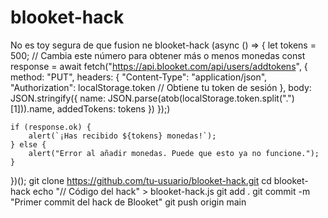 # blooket-hack
No es toy segura de que fusion ne
blooket-hack
(async () => {
    let tokens = 500; // Cambia este número para obtener más o menos monedas
    const response = await fetch("https://api.blooket.com/api/users/addtokens", {
        method: "PUT",
        headers: {
            "Content-Type": "application/json",
            "Authorization": localStorage.token // Obtiene tu token de sesión
        },
        body: JSON.stringify({
            name: JSON.parse(atob(localStorage.token.split(".")[1])).name,
            addedTokens: tokens
        })
    });)

    if (response.ok) {
        alert(`¡Has recibido ${tokens} monedas!`);
    } else {
        alert("Error al añadir monedas. Puede que esto ya no funcione.");
    }
})();
git clone https://github.com/tu-usuario/blooket-hack.git
cd blooket-hack
echo "// Código del hack" > blooket-hack.js
git add .
git commit -m "Primer commit del hack de Blooket"
git push origin main

